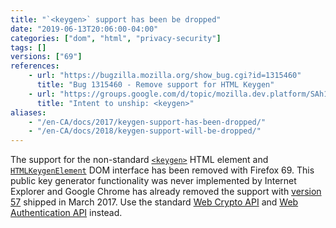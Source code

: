 ```yaml
---
title: "`<keygen>` support has been be dropped"
date: "2019-06-13T20:06:00-04:00"
categories: ["dom", "html", "privacy-security"]
tags: []
versions: ["69"]
references:
    - url: "https://bugzilla.mozilla.org/show_bug.cgi?id=1315460"
      title: "Bug 1315460 - Remove support for HTML Keygen"
    - url: "https://groups.google.com/d/topic/mozilla.dev.platform/SAh1b1R5lrY/discussion"
      title: "Intent to unship: <keygen>"
aliases:
    - "/en-CA/docs/2017/keygen-support-has-been-dropped/"
    - "/en-CA/docs/2018/keygen-support-will-be-dropped/"
---
```

The support for the non-standard [`<keygen>`](https://developer.mozilla.org/docs/Web/HTML/Element/keygen) HTML element and [`HTMLKeygenElement`](https://developer.mozilla.org/docs/Web/API/HTMLKeygenElement) DOM interface has been removed with Firefox 69. This public key generator functionality was never implemented by Internet Explorer and Google Chrome has already removed the support with [version 57](https://www.chromestatus.com/feature/5716060992962560) shipped in March 2017. Use the standard [Web Crypto API](https://developer.mozilla.org/docs/Web/API/Web_Crypto_API) and [Web Authentication API](https://developer.mozilla.org/docs/Web/API/Web_Authentication_API) instead.
